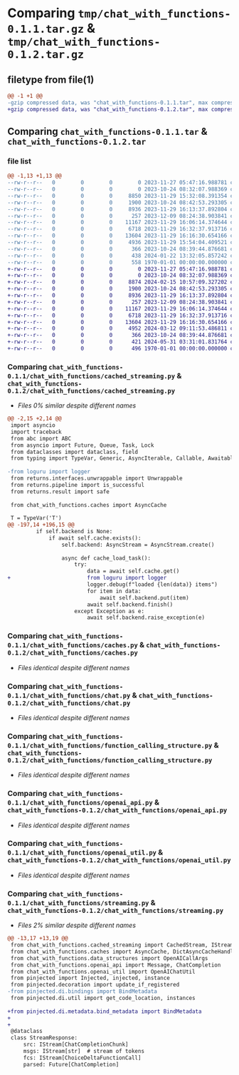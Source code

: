 # Comparing `tmp/chat_with_functions-0.1.1.tar.gz` & `tmp/chat_with_functions-0.1.2.tar.gz`

## filetype from file(1)

```diff
@@ -1 +1 @@
-gzip compressed data, was "chat_with_functions-0.1.1.tar", max compression
+gzip compressed data, was "chat_with_functions-0.1.2.tar", max compression
```

## Comparing `chat_with_functions-0.1.1.tar` & `chat_with_functions-0.1.2.tar`

### file list

```diff
@@ -1,13 +1,13 @@
--rw-r--r--   0        0        0        0 2023-11-27 05:47:16.988781 chat_with_functions-0.1.1/README.md
--rw-r--r--   0        0        0        0 2023-10-24 08:32:07.988369 chat_with_functions-0.1.1/chat_with_functions/__init__.py
--rw-r--r--   0        0        0     8850 2023-11-29 15:32:08.391354 chat_with_functions-0.1.1/chat_with_functions/cached_streaming.py
--rw-r--r--   0        0        0     1900 2023-10-24 08:42:53.293305 chat_with_functions-0.1.1/chat_with_functions/caches.py
--rw-r--r--   0        0        0     8936 2023-11-29 16:13:37.892804 chat_with_functions-0.1.1/chat_with_functions/chat.py
--rw-r--r--   0        0        0      257 2023-12-09 08:24:38.903841 chat_with_functions-0.1.1/chat_with_functions/data_structures.py
--rw-r--r--   0        0        0    11167 2023-11-29 16:06:14.374644 chat_with_functions-0.1.1/chat_with_functions/function_calling_structure.py
--rw-r--r--   0        0        0     6718 2023-11-29 16:32:37.913716 chat_with_functions-0.1.1/chat_with_functions/openai_api.py
--rw-r--r--   0        0        0    13604 2023-11-29 16:16:30.654166 chat_with_functions-0.1.1/chat_with_functions/openai_util.py
--rw-r--r--   0        0        0     4936 2023-11-29 15:54:04.409521 chat_with_functions-0.1.1/chat_with_functions/streaming.py
--rw-r--r--   0        0        0      366 2023-10-24 08:39:44.876681 chat_with_functions-0.1.1/chat_with_functions/util.py
--rw-r--r--   0        0        0      438 2024-01-22 13:32:05.857242 chat_with_functions-0.1.1/pyproject.toml
--rw-r--r--   0        0        0      558 1970-01-01 00:00:00.000000 chat_with_functions-0.1.1/PKG-INFO
+-rw-r--r--   0        0        0        0 2023-11-27 05:47:16.988781 chat_with_functions-0.1.2/README.md
+-rw-r--r--   0        0        0        0 2023-10-24 08:32:07.988369 chat_with_functions-0.1.2/chat_with_functions/__init__.py
+-rw-r--r--   0        0        0     8874 2024-02-15 10:57:09.327202 chat_with_functions-0.1.2/chat_with_functions/cached_streaming.py
+-rw-r--r--   0        0        0     1900 2023-10-24 08:42:53.293305 chat_with_functions-0.1.2/chat_with_functions/caches.py
+-rw-r--r--   0        0        0     8936 2023-11-29 16:13:37.892804 chat_with_functions-0.1.2/chat_with_functions/chat.py
+-rw-r--r--   0        0        0      257 2023-12-09 08:24:38.903841 chat_with_functions-0.1.2/chat_with_functions/data_structures.py
+-rw-r--r--   0        0        0    11167 2023-11-29 16:06:14.374644 chat_with_functions-0.1.2/chat_with_functions/function_calling_structure.py
+-rw-r--r--   0        0        0     6718 2023-11-29 16:32:37.913716 chat_with_functions-0.1.2/chat_with_functions/openai_api.py
+-rw-r--r--   0        0        0    13604 2023-11-29 16:16:30.654166 chat_with_functions-0.1.2/chat_with_functions/openai_util.py
+-rw-r--r--   0        0        0     4952 2024-03-12 09:11:53.486811 chat_with_functions-0.1.2/chat_with_functions/streaming.py
+-rw-r--r--   0        0        0      366 2023-10-24 08:39:44.876681 chat_with_functions-0.1.2/chat_with_functions/util.py
+-rw-r--r--   0        0        0      421 2024-05-31 03:31:01.831764 chat_with_functions-0.1.2/pyproject.toml
+-rw-r--r--   0        0        0      496 1970-01-01 00:00:00.000000 chat_with_functions-0.1.2/PKG-INFO
```

### Comparing `chat_with_functions-0.1.1/chat_with_functions/cached_streaming.py` & `chat_with_functions-0.1.2/chat_with_functions/cached_streaming.py`

 * *Files 0% similar despite different names*

```diff
@@ -2,15 +2,14 @@
 import asyncio
 import traceback
 from abc import ABC
 from asyncio import Future, Queue, Task, Lock
 from dataclasses import dataclass, field
 from typing import TypeVar, Generic, AsyncIterable, Callable, Awaitable, Tuple, AsyncGenerator
 
-from loguru import logger
 from returns.interfaces.unwrappable import Unwrappable
 from returns.pipeline import is_successful
 from returns.result import safe
 
 from chat_with_functions.caches import AsyncCache
 
 T = TypeVar('T')
@@ -197,14 +196,15 @@
         if self.backend is None:
             if await self.cache.exists():
                 self.backend: AsyncStream = AsyncStream.create()
 
                 async def cache_load_task():
                     try:
                         data = await self.cache.get()
+                        from loguru import logger
                         logger.debug(f"loaded {len(data)} items")
                         for item in data:
                             await self.backend.put(item)
                         await self.backend.finish()
                     except Exception as e:
                         await self.backend.raise_exception(e)
```

### Comparing `chat_with_functions-0.1.1/chat_with_functions/caches.py` & `chat_with_functions-0.1.2/chat_with_functions/caches.py`

 * *Files identical despite different names*

### Comparing `chat_with_functions-0.1.1/chat_with_functions/chat.py` & `chat_with_functions-0.1.2/chat_with_functions/chat.py`

 * *Files identical despite different names*

### Comparing `chat_with_functions-0.1.1/chat_with_functions/function_calling_structure.py` & `chat_with_functions-0.1.2/chat_with_functions/function_calling_structure.py`

 * *Files identical despite different names*

### Comparing `chat_with_functions-0.1.1/chat_with_functions/openai_api.py` & `chat_with_functions-0.1.2/chat_with_functions/openai_api.py`

 * *Files identical despite different names*

### Comparing `chat_with_functions-0.1.1/chat_with_functions/openai_util.py` & `chat_with_functions-0.1.2/chat_with_functions/openai_util.py`

 * *Files identical despite different names*

### Comparing `chat_with_functions-0.1.1/chat_with_functions/streaming.py` & `chat_with_functions-0.1.2/chat_with_functions/streaming.py`

 * *Files 2% similar despite different names*

```diff
@@ -13,17 +13,19 @@
 from chat_with_functions.cached_streaming import CachedStream, IStream
 from chat_with_functions.caches import AsyncCache, DictAsyncCacheHandle
 from chat_with_functions.data_structures import OpenAICallArgs
 from chat_with_functions.openai_api import Message, ChatCompletion
 from chat_with_functions.openai_util import OpenAIChatUtil
 from pinjected import Injected, injected, instance
 from pinjected.decoration import update_if_registered
-from pinjected.di.bindings import BindMetadata
 from pinjected.di.util import get_code_location, instances
 
+from pinjected.di.metadata.bind_metadata import BindMetadata
+
+
 @dataclass
 class StreamResponse:
     src: IStream[ChatCompletionChunk]
     msgs: IStream[str]  # stream of tokens
     fcs: IStream[ChoiceDeltaFunctionCall]
     parsed: Future[ChatCompletion]
```

